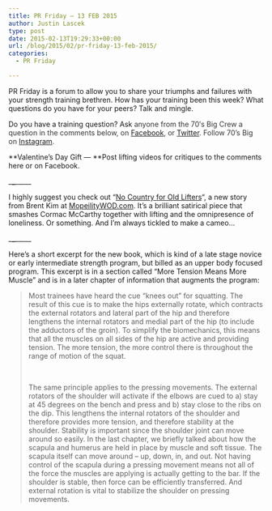 ```yaml
---
title: PR Friday – 13 FEB 2015
author: Justin Lascek
type: post
date: 2015-02-13T19:29:33+00:00
url: /blog/2015/02/pr-friday-13-feb-2015/
categories:
  - PR Friday

---
```

PR Friday is a forum to allow you to share your triumphs and failures with your strength training brethren. How has your training been this week? What questions do you have for your peers? Talk and mingle.

Do you have a training question? Ask <span style="color: #373737;">anyone from the 70′s Big Crew a question in the comments below, on <a href="https://www.facebook.com/70sBig" target="_blank">Facebook</a>, or <a href="https://twitter.com/70sBig" target="_blank">Twitter</a>. Follow 70&#8217;s Big on <a href="http://instagram.com/70s_Big" target="_blank">Instagram</a>.</span>

**Valentine&#8217;s Day Gift &#8212; **Post lifting videos for critiques to the comments here or on Facebook.

\___\___\_____

I highly suggest you check out &#8220;<a href="http://mopeilitywod.com/2015/01/30/no-country-for-old-lifters/" target="_blank">No Country for Old Lifters</a>&#8220;, a new story from Brent Kim at <a href="http://mopeilitywod.com/" target="_blank">MopeilityWOD.com</a>. It&#8217;s a brilliant satirical piece that smashes Cormac McCarthy together with lifting and the omnipresence of loneliness. Or something. And I&#8217;m always tickled to make a cameo&#8230;

\___\___\_____

Here&#8217;s a short excerpt for the new book, which is kind of a late stage novice or early intermediate strength program, but billed as an upper body focused program. This excerpt is in a section called &#8220;More Tension Means More Muscle&#8221; and is in a later chapter of information that augments the program:

> Most trainees have heard the cue “knees out” for squatting. The result of this cue is to make the hips externally rotate, which contracts the external rotators and lateral part of the hip and therefore lengthens the internal rotators and medial part of the hip (to include the adductors of the groin). To simplify the biomechanics, this means that all the muscles on all sides of the hip are active and providing tension. The more tension, the more control there is throughout the range of motion of the squat.
> 
> &nbsp;
> 
> The same principle applies to the pressing movements. The external rotators of the shoulder will activate if the elbows are cued to a) stay at 45 degrees on the bench and press and b) stay close to the ribs on the dip. This lengthens the internal rotators of the shoulder and therefore provides more tension, and therefore stability at the shoulder. Stability is important since the shoulder joint can move around so easily. In the last chapter, we briefly talked about how the scapula and humerus are held in place by muscle and soft tissue. The scapula itself can move around – up, down, in, and out. Not having control of the scapula during a pressing movement means not all of the force the muscles are applying is actually getting to the bar. If the shoulder is stable, then force can be efficiently transferred. And external rotation is vital to stabilize the shoulder on pressing movements.
